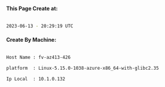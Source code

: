 
   
#### This Page Create at:

```bash

2023-06-13 - 20:29:19 UTC

```

#### Create By Machine:

```bash

Host Name : fv-az413-426

platform  : Linux-5.15.0-1038-azure-x86_64-with-glibc2.35

Ip Local  : 10.1.0.132

```


